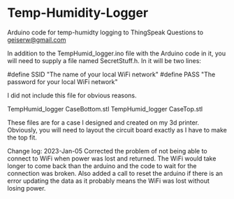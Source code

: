 # Temp-Humidity-Logger
Arduino code for temp-humidty logging to ThingSpeak
Questions to geiserw@gmail.com

In addition to the TempHumid_logger.ino file with the Arduino code in it, you
will need to supply a file named SecretStuff.h.
In it will be two lines:

#define SSID "The name of your local WiFi network"
#define PASS "The password for your local WiFi network"

I did not include this file for obvious reasons.

TempHumid_logger CaseBottom.stl
TempHumid_logger CaseTop.stl

These files are for a case I designed and created on my 3d printer.
Obviously, you will need to layout the circuit board exactly as I have to
make the top fit.

Change log:
2023-Jan-05
	Corrected the problem of not being able to connect to WiFi when power
	was lost and returned.  The WiFi would take longer to come back than the
	arduino and the code to wait for the connection was broken.
	Also added a call to reset the arduino if there is an error updating the
	data as it probably means the WiFi was lost without losing power.